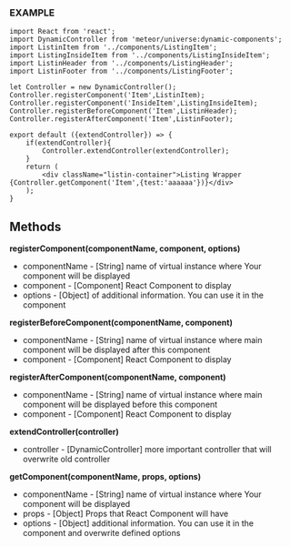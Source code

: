 ### EXAMPLE ###

```
import React from 'react';
import DynamicController from 'meteor/universe:dynamic-components';
import ListinItem from '../components/ListingItem';
import ListingInsideItem from '../components/ListingInsideItem';
import ListinHeader from '../components/ListingHeader';
import ListinFooter from '../components/ListingFooter';

let Controller = new DynamicController();
Controller.registerComponent('Item',ListinItem);
Controller.registerComponent('InsideItem',ListingInsideItem);
Controller.registerBeforeComponent('Item',ListinHeader);
Controller.registerAfterComponent('Item',ListinFooter);

export default ({extendController}) => {
    if(extendController){
        Controller.extendController(extendController);
    }
    return (
        <div className="listin-container">Listing Wrapper {Controller.getComponent('Item',{test:'aaaaaa'})}</div>
    );
}
```

## Methods ##
**registerComponent(componentName, component, options)**

* componentName - [String] name of virtual instance where Your component will be displayed
* component - [Component] React Component to display
* options - [Object] of additional information. You can use it in the component


**registerBeforeComponent(componentName, component)**

* componentName - [String] name of virtual instance where main component will be displayed after this component
* component - [Component] React Component to display


**registerAfterComponent(componentName, component)**

* componentName - [String] name of virtual instance where main component will be displayed before this component
* component - [Component] React Component to display

**extendController(controller)**

* controller - [DynamicController] more important controller that will overwrite old controller 

**getComponent(componentName, props, options)**

* componentName - [String] name of virtual instance where Your component will be displayed
* props - [Object] Props that React Component will have
* options - [Object] additional information. You can use it in the component and overwrite defined options